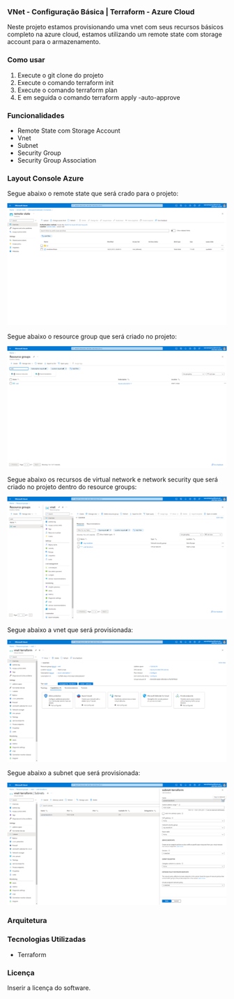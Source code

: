 ### VNet - Configuração Básica | Terraform - Azure Cloud

Neste projeto estamos provisionando uma vnet com seus recursos básicos completo na azure cloud, 
estamos utilizando um remote state com storage account para o armazenamento.

### Como usar

1. Execute o git clone do projeto <link>
2. Execute o comando terraform init
3. Execute o comando terraform plan
4. E em seguida o comando terraform apply -auto-approve

### Funcionalidades

- Remote State com Storage Account
- Vnet 
- Subnet 
- Security Group
- Security Group Association

### Layout Console Azure

Segue abaixo o remote state que será crado para o projeto: 

![remote-state-resource-group](azure-vnet\assets\remote-state-terraform.png)

Segue abaixo o resource group que será criado no projeto: 

![resource-group-vnet](azure-vnet\assets\resource-groups-vnet.png)

Segue abaixo os recursos de virtual network e network security que será criado no projeto dentro do resource groups: 

![resource-group-vnet-nsg](azure-vnet\assets\resource-groups-vnet-nsg.png)

Segue abaixo a vnet que será provisionada: 

![vnet-terraform](azure-vnet\assets\vnet-terraform.png)

Segue abaixo a subnet que será provisionada: 

![subnet-terraform](azure-vnet\assets\subnet-terraform.png)

### Arquitetura

### Tecnologias Utilizadas

- Terraform

### Licença

Inserir a licença do software.